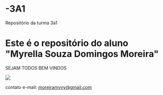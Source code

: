 # -3A1
Repositório da turma 3a1

# Este é o repositório do aluno "Myrella Souza Domingos Moreira"

SEJAM TODOS BEM VINDOS 

![](https://tenor.com/pt-BR/view/download-failed-angry-flip-table-rage-gif-17549818)


contato e-mail: moreiramyyy@gmail.com












  
  
